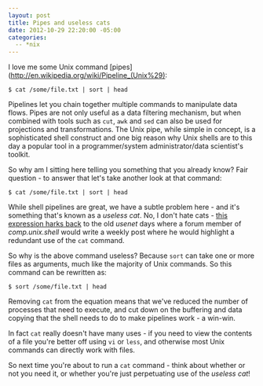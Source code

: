 ```yaml
---
layout: post
title: Pipes and useless cats
date: 2012-10-29 22:20:00 -05:00
categories:
  -- *nix
---
```


I love me some Unix command [pipes](http://en.wikipedia.org/wiki/Pipeline_(Unix%29):

    $ cat /some/file.txt | sort | head

Pipelines let you chain together multiple commands to manipulate data flows. Pipes are not only
useful as a data filtering mechanism, but when combined with tools such as `cut`, `awk` and `sed`
can also be used for projections and transformations.
The Unix pipe, while simple in concept,
is a sophisticated shell construct and one big reason why Unix shells are to this day a
popular tool in a programmer/system administrator/data scientist's toolkit.

So why am I sitting here telling you something that you already know? Fair question - to answer that
let's take another look at that command:

    $ cat /some/file.txt | sort | head

While shell pipelines are great, we have a subtle problem here - and it's something that's known as
a _useless cat_. No, I don't hate cats - [this expression harks back](http://partmaps.org/era/unix/award.html)
 to the old _usenet_ days where
a forum member of _comp.unix.shell_ would write a weekly post where he would highlight a redundant
use of the `cat` command.

So why is the above command useless? Because `sort` can take one or more files as
arguments, much like the majority of Unix commands. So this command can be rewritten as:

    $ sort /some/file.txt | head

Removing `cat` from the equation means that we've reduced the number of processes that need to
execute, and cut down on the buffering and data copying that the shell needs to do to make pipelines work - a win-win.

In fact `cat` really doesn't have many uses - if you need to view the contents of a file you're
better off using `vi` or `less`, and otherwise most Unix commands can directly work with files.

So next time you're about to run a `cat` command - think about whether or not you need it, or
whether you're just perpetuating use of the _useless cat_!

